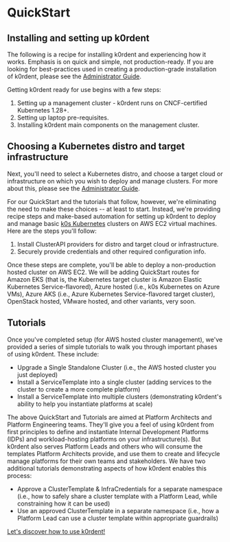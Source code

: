 # QuickStart

## Installing and setting up k0rdent

The following is a recipe for installing k0rdent and experiencing how it works. Emphasis is on quick and simple, not production-ready. If you are looking for best-practices used in creating a production-grade installation of k0rdent, please see the [Administrator Guide]().

Getting k0rdent ready for use begins with a few steps:

1. Setting up a management cluster - k0rdent runs on CNCF-certified Kubernetes 1.28+.
2. Setting up laptop pre-requisites.
3. Installing k0rdent main components on the management cluster.

## Choosing a Kubernetes distro and target infrastructure

Next, you'll need to select a Kubernetes distro, and choose a target cloud or infrastructure on which you wish to deploy and manage clusters. For more about this, please see the [Administrator Guide]().

For our QuickStart and the tutorials that follow, however, we're eliminating the need to make these choices -- at least to start. Instead, we're providing recipe steps and make-based automation for setting up k0rdent to deploy and manage basic [k0s Kubernetes](https://k0sproject.io) clusters on AWS EC2 virtual machines. Here are the steps you'll follow: 

1. Install ClusterAPI providers for distro and target cloud or infrastructure.
2. Securely provide credentials and other required configuration info.

Once these steps are complete, you'll be able to deploy a non-production hosted cluster on AWS EC2. We will be adding QuickStart routes for Amazon EKS (that is, the Kubernetes target cluster is Amazon Elastic Kubernetes Service-flavored), Azure hosted (i.e., k0s Kubernetes on Azure VMs), Azure AKS (i.e., Azure Kubernetes Service-flavored target cluster), OpenStack hosted, VMware hosted, and other variants, very soon.

## Tutorials

Once you've completed setup (for AWS hosted cluster management), we've provided a series of simple tutorials to walk you through important phases of using k0rdent. These include:

* Upgrade a Single Standalone Cluster (i.e., the AWS hosted cluster you just deployed)
* Install a ServiceTemplate into a single cluster (adding services to the cluster to create a more complete platform)
* Install a ServiceTemplate into multiple clusters (demonstrating k0rdent's ability to help you instantiate platforms at scale)

The above QuickStart and Tutorials are aimed at Platform Architects and Platform Engineering teams. They'll give you a feel of using k0rdent from first principles to define and instantiate Internal Development Platforms (IDPs) and workload-hosting platforms on your infrastructure(s). But k0rdent also serves Platform Leads and others who will consume the templates Platform Architects provide, and use them to create and lifecycle manage platforms for their own teams and stakeholders. We have two additional tutorials demonstrating aspects of how k0rdent enables this process:

* Approve a ClusterTemplate & InfraCredentials for a separate namespace (i.e., how to safely share a cluster template with a Platform Lead, while constraining how it can be used)
* Use an approved ClusterTemplate in a separate namespace (i.e., how a Platform Lead can use a cluster template within appropriate guardrails)

[Let's discover how to use k0rdent!]()

